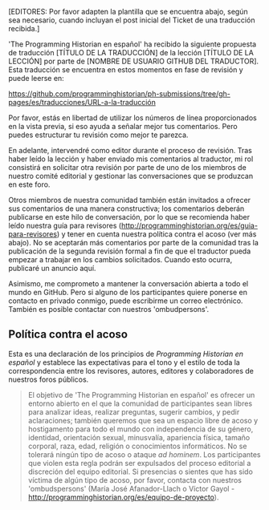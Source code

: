 [EDITORES: Por favor adapten la plantilla que se encuentra abajo, según sea necesario, cuando incluyan el post inicial del Ticket de una traducción recibida.]

'The Programming Historian en español' ha recibido la siguiente propuesta de traducción [TÍTULO DE LA TRADUCCIÓN] de la lección [TÍTULO DE LA LECCIÓN] por parte de [NOMBRE DE USUARIO GITHUB DEL TRADUCTOR]. Esta traducción se encuentra en estos momentos en fase de revisión y puede leerse en:

https://github.com/programminghistorian/ph-submissions/tree/gh-pages/es/traducciones/URL-a-la-traducción

Por favor, estás en libertad de utilizar los números de línea proporcionados en la vista previa, si eso ayuda a señalar mejor tus comentarios. Pero puedes estructurar tu revisión como mejor te parezca.

En adelante, intervendré como editor durante el proceso de revisión. Tras haber leído la lección y haber enviado mis comentarios al traductor, mi rol consistirá en solicitar otra revisión por parte de uno de los miembros de nuestro comité editorial y gestionar las conversaciones que se produzcan en este foro. 

Otros miembros de nuestra comunidad también están invitados a ofrecer sus comentarios de una manera constructiva; los comentarios deberán publicarse en este hilo de conversación, por lo que se recomienda haber leído nuestra guía para revisores (http://programminghistorian.org/es/guia-para-revisores) y tener en cuenta nuestra política contra el acoso (ver más abajo). No se aceptarán más comentarios por parte de la comunidad tras la publicación de la segunda revisión formal a fin de que el traductor pueda empezar a trabajar en los cambios solicitados. Cuando esto ocurra, publicaré un anuncio aquí.

Asimismo, me comprometo a mantener la conversación abierta a todo el mundo en GitHub. Pero si alguno de los participantes quiere ponerse en contacto en privado conmigo, puede escribirme un correo electrónico. También es posible contactar con nuestros 'ombudpersons'.

## Política contra el acoso

Esta es una declaración de los principios de *Programming Historian en español* y establece las expectativas para el tono y el estilo de toda la correspondencia entre los revisores, autores, editores y colaboradores de nuestros foros públicos.

> El objetivo de 'The Programming Historian en español' es ofrecer un entorno abierto en el que la comunidad de participantes sean libres para analizar ideas, realizar preguntas, sugerir cambios, y pedir aclaraciones; también queremos que sea un espacio libre de acoso y hostigamento para todo el mundo con independencia de su género, identidad, orientación sexual, minusvalía, apariencia física, tamaño corporal, raza, edad, religión o conocimientos informáticos. No se tolerará ningún tipo de acoso o ataque *ad hominem*. Los participantes que violen esta regla podrán ser expulsados del proceso editorial a discreción del equipo editorial. Si presencias o sientes que has sido víctima de algún tipo de acoso, por favor, contacta con nuestros 'ombudspersons' (María José Afanador-Llach o Víctor Gayol - http://programminghistorian.org/es/equipo-de-proyecto).
